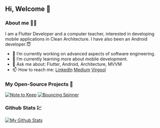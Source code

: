 ## Hi, Welcome 👋


### About me 👩‍💻

I am a Flutter Developer and a computer teacher, interested in developing mobile applications in Clean Architecture. I have also been an Android developer.😇

- 🔭 I’m currently working on advanced aspects of software engineering.
- 🌱 I’m currently learning more about mobile development.
- 💬 Ask me about: Flutter, Android, Architecture, MVVM
- 📫 How to reach me:
          [LinkedIn](https://www.linkedin.com/in/yalda-mohasseli-270049178/)
          [Medium](https://medium.com/@yaldamohasseliym)
          [Virgool](https://virgool.io/@yld_student)
          
<!-- - 😄 Pronouns: ... -->
<!-- - ⚡ Fun fact: ... -->   
 
### My Open-Source Projects 📖

[![Note to Keep](https://github-readme-stats.vercel.app/api/pin/?username=yalda-student&repo=note_to_remember)](https://github.com/yalda-student/note_to_remember)
[![Bouncing Spinner](https://github-readme-stats.vercel.app/api/pin/?username=yalda-student&repo=bouncing_spinner)](https://github.com/yalda-student/bouncing_spinner)


### Github Stats 💹

[![My Github Stats](https://github-readme-stats.vercel.app/api?username=yalda-student&count_private=true&theme=default&show_icons=true)](https://github.com/yalda-student)
